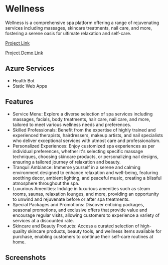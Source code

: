 # Wellness
Wellness is a comprehensive spa platform offering a range of rejuvenating services including massages, skincare treatments, nail care, and more, fostering a serene oasis for ultimate relaxation and self-care.

[Project Link](https://victorious-plant-0102a2a00.3.azurestaticapps.net/)

[Project Demo Link]()

## Azure Services
* Health Bot
* Static Web Apps

## Features
* Service Menu: Explore a diverse selection of spa services including massages, facials, body treatments, hair care, nail care, and more, tailored to meet various wellness needs and preferences.
* Skilled Professionals: Benefit from the expertise of highly trained and experienced therapists, hairdressers, makeup artists, and nail specialists who deliver exceptional services with utmost care and professionalism.
* Personalized Experiences: Enjoy customized spa experiences as per individual preferences, whether it's selecting specific massage techniques, choosing skincare products, or personalizing nail designs, ensuring a tailored journey of relaxation and beauty.
* Tranquil Ambiance: Immerse yourself in a serene and calming environment designed to enhance relaxation and well-being, featuring soothing decor, ambient lighting, and peaceful music, creating a blissful atmosphere throughout the spa.
* Luxurious Amenities: Indulge in luxurious amenities such as steam rooms, saunas, relaxation lounges, and more, providing an opportunity to unwind and rejuvenate before or after spa treatments.
* Special Packages and Promotions: Discover enticing packages, seasonal promotions, and exclusive offers that provide value and encourage regular visits, allowing customers to experience a variety of services at a discounted rate.
* Skincare and Beauty Products: Access a curated selection of high-quality skincare products, beauty tools, and wellness items available for purchase, enabling customers to continue their self-care routines at home.

## Screenshots
